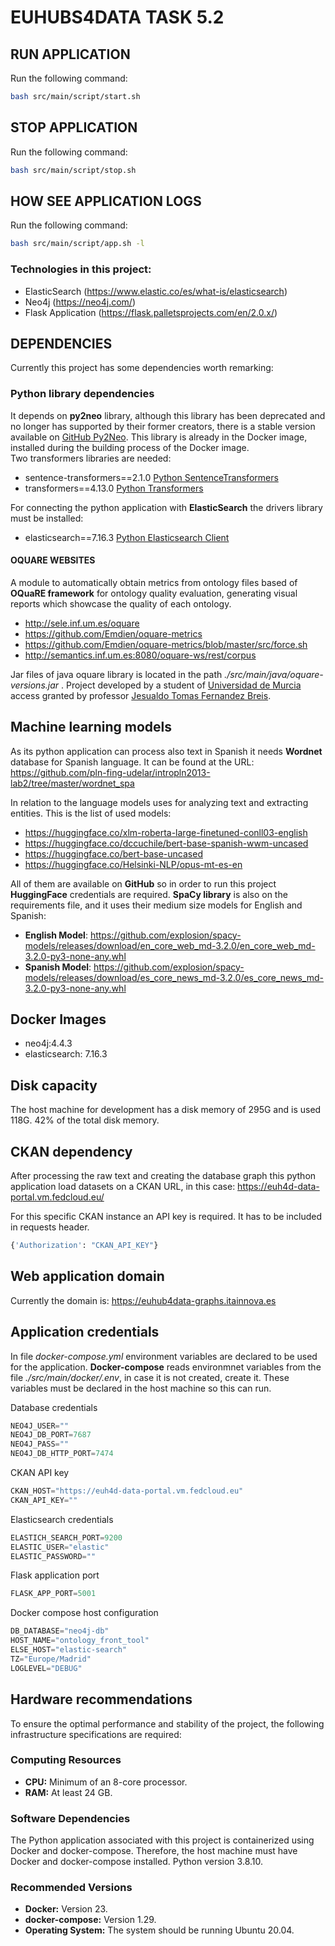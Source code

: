 # EUHUBS4DATA TASK 5.2
## RUN APPLICATION
Run the following command:
```bash
bash src/main/script/start.sh
```
## STOP APPLICATION
Run the following command:
```bash
bash src/main/script/stop.sh
```

## HOW SEE APPLICATION LOGS
Run the following command:
```bash
bash src/main/script/app.sh -l
```

### Technologies in this project:
- ElasticSearch (https://www.elastic.co/es/what-is/elasticsearch)
- Neo4j (https://neo4j.com/)
- Flask Application (https://flask.palletsprojects.com/en/2.0.x/)

## DEPENDENCIES
Currently this project has some dependencies worth remarking:
### Python library dependencies  

It depends on **py2neo** library, although this library has been deprecated and no longer has supported by their former creators, there is a stable version available on [GitHub Py2Neo](https://github.com/overhangio/py2neo/releases/download/2021.2.3/py2neo-2021.2.3.tar.gz). This library is already in the Docker image, installed during the building process of the Docker image.  
Two transformers libraries are needed: 
- sentence-transformers==2.1.0 [Python SentenceTransformers](https://www.sbert.net/)
- transformers==4.13.0  [Python Transformers](https://huggingface.co/docs/transformers/index)

For connecting the python application with **ElasticSearch** the drivers library must be installed: 
- elasticsearch==7.16.3 [Python Elasticsearch Client](https://elasticsearch-py.readthedocs.io/en/v7.16.0/)

#### OQUARE WEBSITES
A module to automatically obtain metrics from ontology files based of **OQuaRE framework** for ontology quality evaluation, generating visual reports which showcase the quality of each ontology.  
- http://sele.inf.um.es/oquare
- https://github.com/Emdien/oquare-metrics
- https://github.com/Emdien/oquare-metrics/blob/master/src/force.sh
- http://semantics.inf.um.es:8080/oquare-ws/rest/corpus  

Jar files of java oquare library is located in the path *./src/main/java/oquare-versions.jar* . Project developed by a student of [Universidad de Murcia](https://www.um.es/) access granted by professor [Jesualdo Tomas Fernandez Breis](https://webs.um.es/jfernand/miwiki/doku.php).

## Machine learning models

As its python application can process also text in Spanish it needs **Wordnet** database for Spanish language. It can be found at the URL: https://github.com/pln-fing-udelar/intropln2013-lab2/tree/master/wordnet_spa   

In relation to the language models uses for analyzing text and extracting entities. This is the list of used models: 
- https://huggingface.co/xlm-roberta-large-finetuned-conll03-english 
- https://huggingface.co/dccuchile/bert-base-spanish-wwm-uncased 
- https://huggingface.co/bert-base-uncased 
- https://huggingface.co/Helsinki-NLP/opus-mt-es-en 

All of them are available on **GitHub** so in order to run this project **HuggingFace** credentials are required. **SpaCy library** is also on the requirements file, and it uses their medium size models for English and Spanish: 
- **English Model**: https://github.com/explosion/spacy-models/releases/download/en_core_web_md-3.2.0/en_core_web_md-3.2.0-py3-none-any.whl 
- **Spanish Model**: https://github.com/explosion/spacy-models/releases/download/es_core_news_md-3.2.0/es_core_news_md-3.2.0-py3-none-any.whl 

## Docker Images 
- neo4j:4.4.3 
- elasticsearch: 7.16.3 

## Disk capacity 
The host machine for development has a disk memory of 295G and is used 118G. 42% of the total disk memory.  

## CKAN dependency 

After processing the raw text and creating the database graph this python application load datasets on a CKAN URL, in this case: https://euh4d-data-portal.vm.fedcloud.eu/ 

For this specific CKAN instance an API key is required. It has to be included in requests header. 
```bash
{'Authorization': "CKAN_API_KEY"} 
```

## Web application domain 

Currently the domain is: https://euhub4data-graphs.itainnova.es 

## Application credentials
In file *docker-compose.yml* environment variables are declared to be used for the application. **Docker-compose** reads environmnet variables from the file *./src/main/docker/.env*, in case it is not created, create it.  These variables must be declared in the host machine so this can run.

Database credentials
```python
NEO4J_USER=""
NEO4J_DB_PORT=7687
NEO4J_PASS=""
NEO4J_DB_HTTP_PORT=7474
```
CKAN API key 
```python
CKAN_HOST="https://euh4d-data-portal.vm.fedcloud.eu"
CKAN_API_KEY=""
```
Elasticsearch credentials 
```python
ELASTICH_SEARCH_PORT=9200
ELASTIC_USER="elastic"
ELASTIC_PASSWORD=""
```
Flask application port
```python
FLASK_APP_PORT=5001
```
Docker compose host configuration
```python
DB_DATABASE="neo4j-db"
HOST_NAME="ontology_front_tool"
ELSE_HOST="elastic-search"
TZ="Europe/Madrid"
LOGLEVEL="DEBUG"
```

## Hardware recommendations
To ensure the optimal performance and stability of the project, the following infrastructure specifications are required: 
### Computing Resources 
- **CPU:** Minimum of an 8-core processor. 
- **RAM:** At least 24 GB. 

### Software Dependencies 
The Python application associated with this project is containerized using Docker and docker-compose. Therefore, the host machine must have Docker and docker-compose installed. Python version 3.8.10. 

### Recommended Versions 
- **Docker:** Version 23. 
- **docker-compose:** Version 1.29. 
- **Operating System:** The system should be running Ubuntu 20.04. 